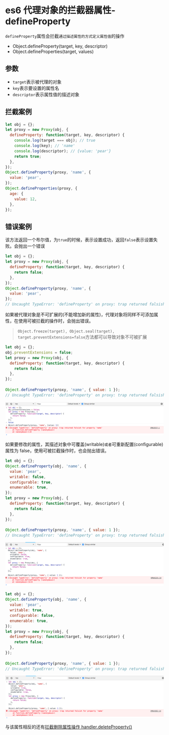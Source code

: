 <!-- Date: 2018-07-13 12:11:21 -->

# es6 代理对象的拦截器属性-defineProperty

`defineProperty`属性会拦截`通过描述属性的方式定义属性值`的操作

- Object.defineProperty(target, key, descriptor)
- Object.defineProperties(target, values)

## 参数

- `target`表示被代理的对象
- `key`表示要设置的属性名
- `descriptor`表示属性值的描述对象

## 拦截案例

```js
let obj = {};
let proxy = new Proxy(obj, {
  defineProperty: function(target, key, descriptor) {
    console.log(target === obj); // true
    console.log(key); // 'name'
    console.log(descriptor); // {value: 'pear'}
    return true;
  },
});
Object.defineProperty(proxy, 'name', {
  value: 'pear',
});
Object.defineProperties(proxy, {
  age: {
    value: 12,
  },
});
```

## 错误案例

该方法返回一个布尔值，为`true`的时候，表示设置成功，返回`false`表示设置失败。会抛出一个错误

```js
let obj = {};
let proxy = new Proxy(obj, {
  defineProperty: function(target, key, descriptor) {
    return false;
  },
});
Object.defineProperty(proxy, 'name', {
  value: 'pear',
});
// Uncaught TypeError: 'defineProperty' on proxy: trap returned falsish for property 'name'
```

如果被代理对象是不可扩展的(不能增加新的属性)，代理对象将同样不可添加属性，在使用可被拦截的操作时，会抛出错误。

> `Object.freeze(target), Object.seal(target), target.preventExtensions=false`方法都可以导致对象不可被扩展

```js
let obj = {};
obj.preventExtensions = false;
let proxy = new Proxy(obj, {
  defineProperty: function(target, key, descriptor) {
    return false;
  },
});

Object.defineProperty(proxy, 'name', { value: 1 });
// Uncaught TypeError: 'defineProperty' on proxy: trap returned falsish for property 'name'
```

![](./images/2.png)

如果要修改的属性，其描述对象中可覆盖(writable)`或者`可重新配置(configurable)属性为 false，使用可被拦截操作时，也会抛出错误。

```js
let obj = {};
Object.defineProperty(obj, 'name', {
  value: 'pear',
  writable: false,
  configurable: true,
  enumerable: true,
});
let proxy = new Proxy(obj, {
  defineProperty: function(target, key, descriptor) {
    return false;
  },
});

Object.defineProperty(proxy, 'name', { value: 1 });
// Uncaught TypeError: 'defineProperty' on proxy: trap returned falsish for property 'name'
```

![](./images/3.png)

```js
let obj = {};
Object.defineProperty(obj, 'name', {
  value: 'pear',
  writable: true,
  configurable: false,
  enumerable: true,
});
let proxy = new Proxy(obj, {
  defineProperty: function(target, key, descriptor) {
    return false;
  },
});

Object.defineProperty(proxy, 'name', { value: 1 });
// Uncaught TypeError: 'defineProperty' on proxy: trap returned falsish for property 'name'
```

![](./images/4.png)

与该属性相反的还有[拦截删除属性操作 handler.deleteProperty()](../es6/proxy-deleteproperty)
